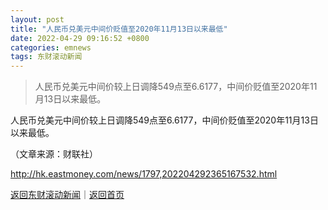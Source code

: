 ```yaml
---
layout: post
title: "人民币兑美元中间价贬值至2020年11月13日以来最低"
date: 2022-04-29 09:16:52 +0800
categories: emnews
tags: 东财滚动新闻
---
```

> 人民币兑美元中间价较上日调降549点至6.6177，中间价贬值至2020年11月13日以来最低。

<p>人民币兑美元中间价较上日调降549点至6.6177，中间价贬值至2020年11月13日以来最低。</p><p class="em_media">（文章来源：财联社）</p>

<http://hk.eastmoney.com/news/1797,202204292365167532.html>

[返回东财滚动新闻](//finews.withounder.com/emnews/)｜[返回首页](//finews.withounder.com/)